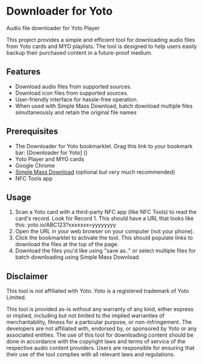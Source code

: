 # Downloader for Yoto
Audio file downloader for Yoto Player

This project provides a simple and efficient tool for downloading audio files from Yoto cards and MYO playlists. The tool is designed to help users easily backup their purchased content in a future-proof medium. 

## Features

- Download audio files from supported sources.
- Download icon files from supported sources.
- User-friendly interface for hassle-free operation.
- When used with Simple Mass Download, batch download multiple files simultaneously and retain the original file names


## Prerequisites

- The Downloader for Yoto bookmarklet. Drag this link to your bookmark bar: [Downloader for Yoto] ()
- Yoto Player and MYO cards
- Google Chrome
- [Simple Mass Download](https://chromewebstore.google.com/detail/simple-mass-downloader/abdkkegmcbiomijcbdaodaflgehfffed) (optional but very much recommended)
- NFC Tools app 

## Usage

1. Scan a Yoto card with a third-party NFC app (like NFC Tools) to read the card's record. Look for Record 1. This should have a URL that looks like this: yoto.io/ABC123?xxxxxxx=yyyyyyyy
2. Open the URL in your web browser on your computer (not your phone).
3. Click the bookmarklet to activate the tool. This should populate links to download the files at the top of the page.
4. Download the files you'd like using "save as.." or select multiple files for batch downloading using Simple Mass Download.

## Disclaimer 

This tool is not affiliated with Yoto. Yoto is a registered trademark of Yoto Limited.

This tool is provided as-is without any warranty of any kind, either express or implied, including but not limited to the implied warranties of merchantability, fitness for a particular purpose, or non-infringement. The developers are not affiliated with, endorsed by, or sponsored by Yoto or any associated entities. The use of this tool for downloading content should be done in accordance with the copyright laws and terms of service of the respective audio content providers. Users are responsible for ensuring that their use of the tool complies with all relevant laws and regulations.



